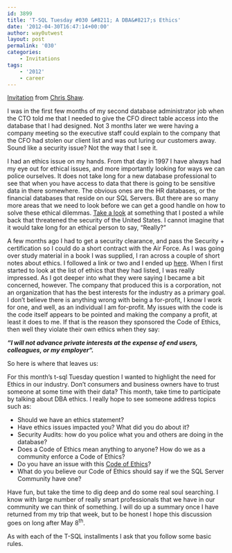 ```yaml
---
id: 3899
title: 'T-SQL Tuesday #030 &#8211; A DBA&#8217;s Ethics'
date: '2012-04-30T16:47:14+00:00'
author: way0utwest
layout: post
permalink: '030'
categories:
    - Invitations
tags:
    - '2012'
    - career
---
```


[Invitation](https://chrisshaw.wordpress.com/2012/04/30/a-dbas-ethics-t-sql-tuesday-30/) from [Chris Shaw](https://chrisshaw.wordpress.com/).

I was in the first few months of my second database administrator job when the CTO told me that I needed to give the CFO direct table access into the database that I had designed. Not 3 months later we were having a company meeting so the executive staff could explain to the company that the CFO had stolen our client list and was out luring our customers away. Sound like a security issue? Not the way that I see it.

I had an ethics issue on my hands. From that day in 1997 I have always had my eye out for ethical issues, and more importantly looking for ways we can police ourselves. It does not take long for a new database professional to see that when you have access to data that there is going to be sensitive data in there somewhere. The obvious ones are the HR databases, or the financial databases that reside on our SQL Servers. But there are so many more areas that we need to look before we can get a good handle on how to solve these ethical dilemmas. [Take a look](https://chrisshaw.wordpress.com/2010/03/11/database-security-issues/) at something that I posted a while back that threatened the security of the United States. I cannot imagine that it would take long for an ethical person to say, “Really?”

A few months ago I had to get a security clearance, and pass the Security + certification so I could do a short contract with the Air Force. As I was going over study material in a book I was supplied, I ran across a couple of short notes about ethics. I followed a link or two and I ended up [here](http://www.sans.org/security-resources/ethics.php). When I first started to look at the list of ethics that they had listed, I was really impressed. As I got deeper into what they were saying I became a bit concerned, however. The company that produced this is a corporation, not an organization that has the best interests for the industry as a primary goal. I don’t believe there is anything wrong with being a for-profit, I know I work for one, and well, as an individual I am for-profit. My issues with the code is the code itself appears to be pointed and making the company a profit, at least it does to me. If that is the reason they sponsored the Code of Ethics, then well they violate their own ethics when they say:

***“I will not advance private interests at the expense of end users, colleagues, or my employer“.***

So here is where that leaves us:

For this month’s t-sql Tuesday question I wanted to highlight the need for Ethics in our industry. Don’t consumers and business owners have to trust someone at some time with their data? This month, take time to participate by talking about DBA ethics. I really hope to see someone address topics such as:

- Should we have an ethics statement?
- Have ethics issues impacted you? What did you do about it?
- Security Audits: how do you police what you and others are doing in the database?
- Does a Code of Ethics mean anything to anyone? How do we as a community enforce a Code of Ethics?
- Do you have an issue with this [Code of Ethics](http://www.sans.org/security-resources/ethics.php)?
- What do you believe our Code of Ethics should say if we the SQL Server Community have one?

Have fun, but take the time to dig deep and do some real soul searching. I know with large number of really smart professionals that we have in our community we can think of something. I will do up a summary once I have returned from my trip that week, but to be honest I hope this discussion goes on long after May 8<sup>th</sup>.

As with each of the T-SQL installments I ask that you follow some basic rules.